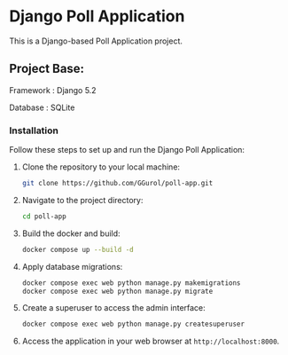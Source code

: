 # Django Poll Application

This is a Django-based Poll Application project.


## Project Base:

Framework : Django 5.2

Database : SQLite


### Installation

Follow these steps to set up and run the Django Poll Application:

1. Clone the repository to your local machine:

   ```bash
   git clone https://github.com/GGurol/poll-app.git
   ```

2. Navigate to the project directory:

   ```bash
   cd poll-app
   ```

3. Build the docker and build:

   ```bash
   docker compose up --build -d
   ```

4. Apply database migrations:

   ```bash
   docker compose exec web python manage.py makemigrations
   docker compose exec web python manage.py migrate
   ```

5. Create a superuser to access the admin interface:

   ```bash
   docker compose exec web python manage.py createsuperuser
   ```

6. Access the application in your web browser at `http://localhost:8000`.


